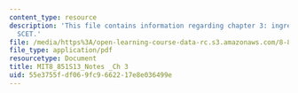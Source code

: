 ```yaml
---
content_type: resource
description: 'This file contains information regarding chapter 3: ingredients for
  SCET.'
file: /media/https%3A/open-learning-course-data-rc.s3.amazonaws.com/8-851-effective-field-theory-spring-2013/55e3755fdf069fc9662217e8e036499e_MIT8_851S13_IngrediForScet.pdf
file_type: application/pdf
resourcetype: Document
title: MIT8_851S13_Notes _Ch 3
uid: 55e3755f-df06-9fc9-6622-17e8e036499e
---
```

